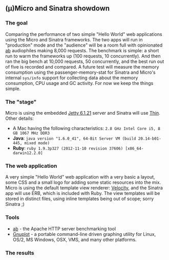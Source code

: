 ## (µ)Micro and Sinatra showdown

### The goal  
  
Comparing the performance of two simple "Hello World" web applications using the Micro and Sinatra frameworks. The two apps will run in "production" mode and the "audience" will be a room full with opinionated [ab](http://httpd.apache.org/docs/2.2/programs/ab.html) audiophiles making 8,000 requests. The benchmark is simple: a short run to warm the frameworks up (100 requests, 10 concurrently). And then ran the big bench at 10,000 requests, 50 concurrently, and the best run out of five is recorded and compared. A future test will measure the memory consumption using the passenger-memory-stat for Sinatra and Micro's internal `sys/info` support for collecting data about the memory consumption, CPU usage and GC activity. For now we keep the things simple.

### The "stage"
Micro is using the embedded [Jetty 6.1.21](http://jetty.codehaus.org/jetty/) server and Sinatra will use [Thin](http://code.macournoyer.com/thin/). Other details:

- A Mac having the following characteristics: `2.8 GHz Intel Core i5, 8 GB 1067 MHz DDR3`
- **Java**: `java version "1.6.0_41", 64-Bit Server VM (build 20.14-b01-445, mixed mode)` 
- **Ruby**: `ruby 1.9.3p327 (2012-11-10 revision 37606) [x86_64-darwin12.2.0]`

### The web application

A very simple "Hello World" web application with a very basic a layout, some CSS and a small logo for adding some static resources into the mix. Micro is using the default template view renderer: [Velocity](http://velocity.apache.org/), and the Sinatra app will use ERB, which is included with Ruby. The view templates will be stored in distinct files, using inline templates being out of scope; sorry Sinatra ;)

### Tools

 - [ab](http://httpd.apache.org/docs/2.2/programs/ab.html) - the Apache HTTP server benchmarking tool
 - [Gnuplot](http://www.gnuplot.info/) - a portable command-line driven graphing utility for Linux, OS/2, MS Windows, OSX, VMS, and many other platforms.

### The results

